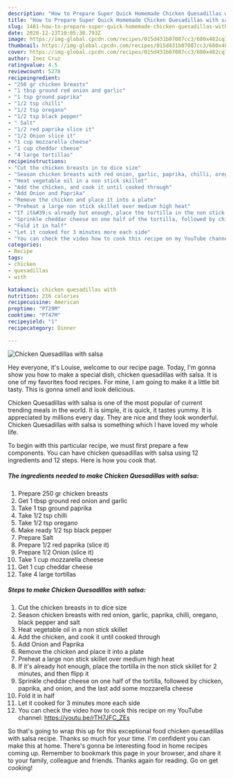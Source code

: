 ```yaml
---
description: "How to Prepare Super Quick Homemade Chicken Quesadillas with salsa"
title: "How to Prepare Super Quick Homemade Chicken Quesadillas with salsa"
slug: 1481-how-to-prepare-super-quick-homemade-chicken-quesadillas-with-salsa
date: 2020-12-23T10:05:30.793Z
image: https://img-global.cpcdn.com/recipes/015d431b07087cc3/680x482cq70/chicken-quesadillas-with-salsa-recipe-main-photo.jpg
thumbnail: https://img-global.cpcdn.com/recipes/015d431b07087cc3/680x482cq70/chicken-quesadillas-with-salsa-recipe-main-photo.jpg
cover: https://img-global.cpcdn.com/recipes/015d431b07087cc3/680x482cq70/chicken-quesadillas-with-salsa-recipe-main-photo.jpg
author: Inez Cruz
ratingvalue: 4.5
reviewcount: 5278
recipeingredient:
- "250 gr chicken breasts"
- "1 tbsp ground red onion and garlic"
- "1 tsp ground paprika"
- "1/2 tsp chilli"
- "1/2 tsp oregano"
- "1/2 tsp black pepper"
- " Salt"
- "1/2 red paprika slice it"
- "1/2 Onion slice it"
- "1 cup mozzarella cheese"
- "1 cup cheddar cheese"
- "4 large tortillas"
recipeinstructions:
- "Cut the chicken breasts in to dice size"
- "Season chicken breasts with red onion, garlic, paprika, chilli, oregano, black pepper and salt"
- "Heat vegetable oil in a non stick skillet"
- "Add the chicken, and cook it until cooked through"
- "Add Onion and Paprika"
- "Remove the chicken and place it into a plate"
- "Preheat a large non stick skillet over medium high heat"
- "If it&#39;s already hot enough, place the tortilla in the non stick skillet for 2 minutes, and then flipp it"
- "Sprinkle cheddar cheese on one half of the tortilla, followed by chicken, paprika, and onion, and the last add some mozzarella cheese"
- "Fold it in half"
- "Let it cooked for 3 minutes more each side"
- "You can check the video how to cook this recipe on my YouTube channel: https://youtu.be/rTH7JFC_ZEs"
categories:
- Recipe
tags:
- chicken
- quesadillas
- with

katakunci: chicken quesadillas with 
nutrition: 216 calories
recipecuisine: American
preptime: "PT29M"
cooktime: "PT47M"
recipeyield: "1"
recipecategory: Dinner

---
```



![Chicken Quesadillas with salsa](https://img-global.cpcdn.com/recipes/015d431b07087cc3/680x482cq70/chicken-quesadillas-with-salsa-recipe-main-photo.jpg)

Hey everyone, it's Louise, welcome to our recipe page. Today, I'm gonna show you how to make a special dish, chicken quesadillas with salsa. It is one of my favorites food recipes. For mine, I am going to make it a little bit tasty. This is gonna smell and look delicious.



Chicken Quesadillas with salsa is one of the most popular of current trending meals in the world. It is simple, it is quick, it tastes yummy. It is appreciated by millions every day. They are nice and they look wonderful. Chicken Quesadillas with salsa is something which I have loved my whole life.


To begin with this particular recipe, we must first prepare a few components. You can have chicken quesadillas with salsa using 12 ingredients and 12 steps. Here is how you cook that.

<!--inarticleads1-->

##### The ingredients needed to make Chicken Quesadillas with salsa:

1. Prepare 250 gr chicken breasts
1. Get 1 tbsp ground red onion and garlic
1. Take 1 tsp ground paprika
1. Take 1/2 tsp chilli
1. Take 1/2 tsp oregano
1. Make ready 1/2 tsp black pepper
1. Prepare  Salt
1. Prepare 1/2 red paprika (slice it)
1. Prepare 1/2 Onion (slice it)
1. Take 1 cup mozzarella cheese
1. Get 1 cup cheddar cheese
1. Take 4 large tortillas




<!--inarticleads2-->

##### Steps to make Chicken Quesadillas with salsa:

1. Cut the chicken breasts in to dice size
1. Season chicken breasts with red onion, garlic, paprika, chilli, oregano, black pepper and salt
1. Heat vegetable oil in a non stick skillet
1. Add the chicken, and cook it until cooked through
1. Add Onion and Paprika
1. Remove the chicken and place it into a plate
1. Preheat a large non stick skillet over medium high heat
1. If it&#39;s already hot enough, place the tortilla in the non stick skillet for 2 minutes, and then flipp it
1. Sprinkle cheddar cheese on one half of the tortilla, followed by chicken, paprika, and onion, and the last add some mozzarella cheese
1. Fold it in half
1. Let it cooked for 3 minutes more each side
1. You can check the video how to cook this recipe on my YouTube channel: https://youtu.be/rTH7JFC_ZEs




So that's going to wrap this up for this exceptional food chicken quesadillas with salsa recipe. Thanks so much for your time. I'm confident you can make this at home. There's gonna be interesting food in home recipes coming up. Remember to bookmark this page in your browser, and share it to your family, colleague and friends. Thanks again for reading. Go on get cooking!
